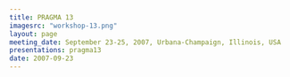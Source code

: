 ```yaml
---
title: PRAGMA 13
imagesrc: "workshop-13.png"
layout: page
meeting_date: September 23-25, 2007, Urbana-Champaign, Illinois, USA
presentations: pragma13
date: 2007-09-23
---
```


